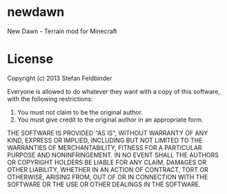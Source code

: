 newdawn
=======

New Dawn - Terrain mod for Minecraft


License
=======

Copyright (c) 2013 Stefan Feldbinder

Everyone is allowed to do whatever they want with a copy of this software, 
with the following restrictions:

  1. You must not claim to be the original author.
  2. You must give credit to the original author in an appropriate form.
  
  
THE SOFTWARE IS PROVIDED "AS IS", WITHOUT WARRANTY OF ANY KIND, EXPRESS OR
IMPLIED, INCLUDING BUT NOT LIMITED TO THE WARRANTIES OF MERCHANTABILITY,
FITNESS FOR A PARTICULAR PURPOSE AND NONINFRINGEMENT. IN NO EVENT SHALL THE
AUTHORS OR COPYRIGHT HOLDERS BE LIABLE FOR ANY CLAIM, DAMAGES OR OTHER
LIABILITY, WHETHER IN AN ACTION OF CONTRACT, TORT OR OTHERWISE, ARISING FROM,
OUT OF OR IN CONNECTION WITH THE SOFTWARE OR THE USE OR OTHER DEALINGS IN THE
SOFTWARE.